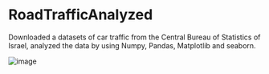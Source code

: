 # RoadTrafficAnalyzed
Downloaded a datasets of car traffic from the Central Bureau of Statistics of Israel, analyzed the data by using Numpy, Pandas, Matplotlib and seaborn.

![image](https://user-images.githubusercontent.com/71181322/227157996-900f8233-4754-4626-b44b-c1a28c7562fb.png)
